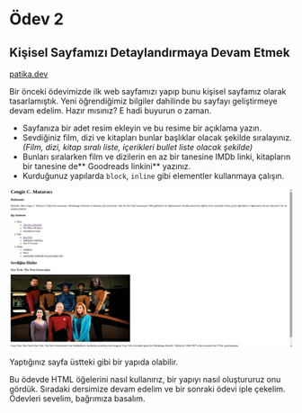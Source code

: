 # Ödev 2

## Kişisel Sayfamızı Detaylandırmaya Devam Etmek

[patika.dev](https://app.patika.dev/courses/html/odev2)

Bir önceki ödevimizde ilk web sayfamızı yapıp bunu kişisel sayfamız olarak tasarlamıştık. Yeni öğrendiğimiz bilgiler dahilinde bu sayfayı geliştirmeye devam edelim. Hazır mısınız? E hadi buyurun o zaman.

- Sayfanıza bir adet resim ekleyin ve bu resime bir açıklama yazın.
- Sevdiğiniz film, dizi ve kitapları bunlar başlıklar olacak şekilde sıralayınız. *(Film, dizi, kitap sıralı liste, içerikleri bullet liste olacak şekilde)*
- Bunları sıralarken film ve dizilerin en az bir tanesine IMDb linki, kitapların bir tanesine de** Goodreads linkini** yazınız.
- Kurduğunuz yapılarda `block`, `inline` gibi elementler kullanmaya çalışın.

![](/images/secondwebpage.png)

Yaptığınız sayfa üstteki gibi bir yapıda olabilir.

Bu ödevde HTML öğelerini nasıl kullanırız, bir yapıyı nasıl oluştururuz onu gördük. Sıradaki dersimize devam edelim ve bir sonraki ödevi iple çekelim. Ödevleri sevelim, bağrımıza basalım.



